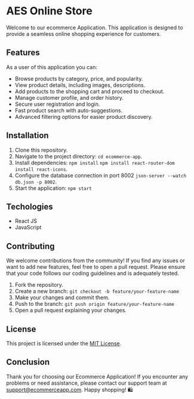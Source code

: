 # AES Online Store
Welcome to our ecommerce Application. This application is designed to provide a seamless online shopping experience for customers. 

## Features
As a user of this application you can:

  - Browse products by category, price, and popularity.
  - View product details, including images, descriptions.
  - Add products to the shopping cart and proceed to checkout.
  - Manage customer profile, and order history.
  - Secure user registration and login.
  - Fast product search with auto-suggestions.
  - Advanced filtering options for easier product discovery.

## Installation

1. Clone this repository.
2. Navigate to the project directory: `cd ecommerce-app`.
3. Install dependencies: `npm install` `npm install react-router-dom` `install react-icons`.
4. Configure the database connection in port 8002 `json-server --watch db.json -p 8002`.
5. Start the application: `npm start`

## Techologies
- React JS
- JavaScript


## Contributing

We welcome contributions from the community! If you find any issues or want to add new features, feel free to open a pull request. Please ensure that your code follows our coding guidelines and is adequately tested.

1. Fork the repository.
2. Create a new branch: `git checkout -b feature/your-feature-name`
3. Make your changes and commit them.
4. Push to the branch: `git push origin feature/your-feature-name`
5. Open a pull request explaining your changes.

## License

This project is licensed under the [MIT License](LICENSE).

## Conclusion

Thank you for choosing our Ecommerce Application! If you encounter any problems or need assistance, please contact our support team at support@ecommerceapp.com. Happy shopping! 🛍️